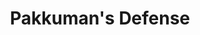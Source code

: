 ---
title: Pakkuman's Defense
developer: tametick
image: PakkumansDefense.jpg
link: http://tametick.com/pd/
flash: http://tametick.com/pd/
ios: http://itunes.apple.com/us/app/pakkumansdefense/id560453722
android: https://play.google.com/store/apps/details?id=air.tametick.pakkuman
blackberry: https://appworld.blackberry.com/webstore/content/133926/
amazon: http://www.amazon.com/gp/product/B0093N88I6
---